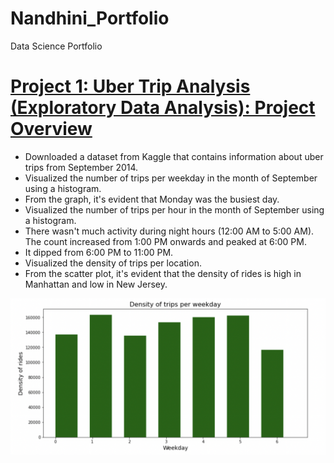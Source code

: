 # Nandhini_Portfolio
Data Science Portfolio

# [Project 1: Uber Trip Analysis (Exploratory Data Analysis): Project Overview](https://github.com/nandhinishankarl/Exploratory-Data-Analysis-Projects/blob/main/Uber%20Trip%20Analysis%20(NYC).ipynb)
 - Downloaded a dataset from Kaggle that contains information about uber trips from September 2014. 
 - Visualized the number of trips per weekday in the month of September using a histogram.
 - From the graph, it's evident that Monday was the busiest day.
 - Visualized the number of trips per hour in the month of September using a histogram. 
 - There wasn't much activity during night hours (12:00 AM to 5:00 AM). The count increased from 1:00 PM onwards and peaked at 6:00 PM.
 - It dipped from 6:00 PM to 11:00 PM. 
 - Visualized the density of trips per location. 
 - From the scatter plot, it's evident that the density of rides is high in Manhattan and low in New Jersey. 

![](images/Screen%20Shot%202022-06-22%20at%207.32.22%20PM.png)
